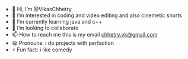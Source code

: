- 👋 Hi, I’m @VikasChhetry
- 👀 I’m interested in coding and video editing and also cinemetic shorts
- 🌱 I’m currently learning java and c++
- 💞️ I’m looking to collaborate 
- 📫 How to reach me this is my email chhetry.vk@gmail.com
- 😄 Pronouns: i do projects with perfaction
- ⚡ Fun fact: i like comedy

<!---
VikasChhetry/VikasChhetry is a ✨ special ✨ repository because its `README.md` (this file) appears on your GitHub profile.
You can click the Preview link to take a look at your changes.
--->
